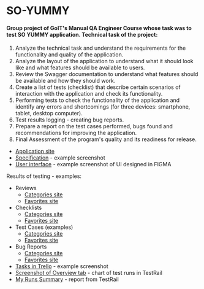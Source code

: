 # SO-YUMMY
#### Group project of GoIT's Manual QA Engineer Course whose task was to test SO YUMMY application. Technical task of the project:
1. Analyze the technical task and understand the requirements for the functionality and quality of the application.
2. Analyze the layout of the application to understand what it should look like and what features should be available to users.
3. Review the Swagger documentation to understand what features should be available and how they should work.
4. Create a list of tests (checklist) that describe certain scenarios of interaction with the application and check its functionality.
5. Performing tests to check the functionality of the application and identify any errors and shortcomings (for three devices: smartphone, tablet, desktop computer).
6. Test results logging - creating bug reports.
7. Prepare a report on the test cases performed, bugs found and recommendations for improving the application.
8. Final Assessment of the program's quality and its readiness for release.

* [Application site](https://so-yummi-qa.netlify.app/)
* [Specification](https://docs.google.com/drawings/d/1z8gX1dc3ClqgMtyXpl0muxex_a5ns9lZqbl6hLXw11o/edit?usp=sharing) - example screenshot
* [User interface](https://docs.google.com/drawings/d/1H0LE7_kmXHYyv99yNuDbFo1FwbW3jnkXsqaekjp1xNE/edit?usp=sharing) - example screenshot of UI designed in FIGMA

Results of testing - examples:
* Reviews
  * [Categories site](https://docs.google.com/document/d/1b13GH9QRjjphgHAt1ez8uJb4HspUJpWC/edit?usp=sharing&ouid=108269447861433713192&rtpof=true&sd=true)
  * [Favorites site](https://docs.google.com/document/d/1lzQoll1tAlLTO-I70ujztVGtfw_JD7xY/edit?usp=sharing&ouid=108269447861433713192&rtpof=true&sd=true)
* Checklists
  * [Categories site](https://docs.google.com/spreadsheets/d/1tqm1kqcqeWG6HbJSJXFti93EHNQME-hw/edit?usp=sharing&ouid=108269447861433713192&rtpof=true&sd=true)
  * [Favorites site](https://docs.google.com/spreadsheets/d/1olZG98APb2xi3qhKLyWKIGvwonqAarQ8/edit?usp=sharing&ouid=108269447861433713192&rtpof=true&sd=true)
* Test Cases (examples)
  * [Categories site](https://drive.google.com/drive/folders/1H-2yUTOxQz9pffYtsbfeQGqE1uON1DaE?usp=sharing)
  * [Favorites site](https://drive.google.com/drive/folders/1PFoqWSgpA3NWy7pzjtuEGjAhK7FfPZQt?usp=sharing)
* Bug Reports
  * [Categories site](https://docs.google.com/spreadsheets/d/1ZyqtcA4T95yfgrgzgYYBE3ND0tN1zWZ5/edit?usp=sharing&ouid=108269447861433713192&rtpof=true&sd=true)
  * [Favorites site](https://docs.google.com/spreadsheets/d/1EqXUwo44JoWAv25h6CPTRPMDbaaubKG4/edit?usp=sharing&ouid=108269447861433713192&rtpof=true&sd=true)
* [Tasks in Trello](https://drive.google.com/file/d/10pg2-CLXd-RXVbV4H5CuCFLRVgc-OOGo/view?usp=sharing) - example screenshot
* [Screenshot of Overview tab](https://drive.google.com/file/d/1-6FQiEcCrplSS_n4FjeGpLWocaz4jr3N/view?usp=sharing) - chart of test runs in TestRail
* [My Runs Summary](https://drive.google.com/file/d/1cPZ3b-XSDhGqXEy0g07eVpiWj1836R0H/view?usp=sharing) - report from TestRail

